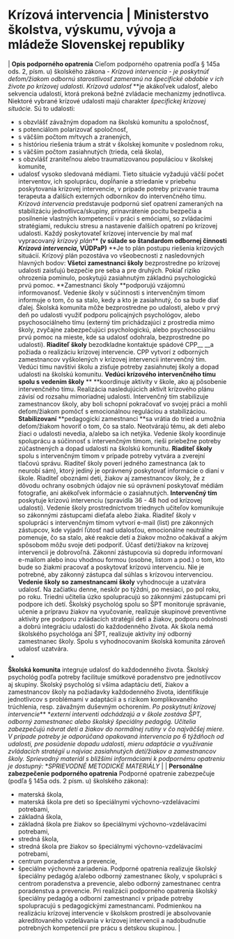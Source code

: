 # Krízová intervencia | Ministerstvo školstva, výskumu, vývoja a mládeže Slovenskej republiky

|
**Opis podporného opatrenia**
Cieľom podporného opatrenia podľa § 145a ods. 2, písm. u) školského zákona - *Krízová intervencia - *je poskytnúť deťom/žiakom odbornú starostlivosť zameranú na špecifické obdobie v ich živote po krízovej udalosti. *Krízová udalosť*** **je akákoľvek udalosť, alebo sekvencia udalostí, ktorá prekoná bežné zvládacie mechanizmy jednotlivca. Niektoré vybrané krízové udalosti majú charakter *špecifickej krízovej situácie.*
Sú to udalosti:
- s obzvlášť závažným dopadom na školskú komunitu a spoločnosť,
- s potenciálom polarizovať spoločnosť,
- s väčším počtom mŕtvych a zranených,
- s históriou riešenia tráum a strát v školskej komunite v poslednom roku,
- s väčším počtom zasiahnutých (trieda, celá škola),
- s obzvlášť zraniteľnou alebo traumatizovanou populáciou v školskej komunite,
- udalosť vysoko sledovaná médiami.
Tieto situácie vyžadujú väčší počet interventov, ich spoluprácu, dopĺňanie a striedanie v priebehu poskytovania krízovej intervencie, v prípade potreby prizvanie trauma terapeuta a ďalších externých odborníkov do intervenčného tímu.
*Krízová intervencia* predstavuje podpornú sieť opatrení zameraných na stabilizáciu jednotlivca/skupiny, prinavrátenie pocitu bezpečia a posilnenie vlastných kompetencií v práci s emóciami, so zvládacími stratégiami, redukciu stresu a nastavenie ďalších opatrení po krízovej udalosti. Každý poskytovateľ krízovej intervencie by mal mať vypracovaný *krízový plán*** **(v súlade so štandardom odbornej činnosti *Krízová intervencia*, VÚDPaP)** **Je to plán postupu riešenia krízových situácií. Krízový plán pozostáva vo všeobecnosti z nasledovných hlavných bodov:
**Všetci zamestnanci školy** bezprostredne po krízovej udalosti zaisťujú bezpečie pre seba a pre druhých. Pokiaľ riziko ohrozenia pominulo, poskytujú zasiahnutým základnú psychologickú prvú pomoc.
**Zamestnanci školy **podporujú vzájomnú informovanosť. Vedenie školy v súčinnosti s intervenčným tímom informuje o tom, čo sa stalo, kedy a kto je zasiahnutý, čo sa bude diať ďalej. Školská komunita môže bezprostredne po udalosti, alebo v prvý deň po udalosti využiť podporu policajných psychológov, alebo psychosociálneho tímu (externý tím prichádzajúci z prostredia mimo školy, zvyčajne zabezpečujúci psychologickú, alebo psychosociálnu prvú pomoc na mieste, kde sa udalosť odohrala, bezprostredne po udalosti).
**Riaditeľ školy** bezodkladne kontaktuje spádové CPP__ __a požiada o realizáciu krízovej intervencie. CPP vytvorí z odborných zamestnancov vyškolených v krízovej intervencii intervenčný tím. Vedúci tímu navštívi školu a zisťuje potreby zasiahnutej školy a dopad udalosti na školskú komunitu.
**Vedúci krízového intervenčného tímu spolu s vedením školy** ** **koordinuje aktivity v škole, ako aj pôsobenie intervenčného tímu. Realizácia nasledujúcich aktivít krízového plánu závisí od rozsahu mimoriadnej udalosti. Intervenčný tím stabilizuje zamestnancov školy, aby boli schopní pokračovať vo svojej práci a mohli deťom/žiakom pomôcť s emocionálnou reguláciou a stabilizáciou.
**Stabilizovaní** **pedagogickí zamestnanci **sa vrátia do tried a umožnia deťom/žiakom hovoriť o tom, čo sa stalo. Neotvárajú tému, ak deti alebo žiaci o udalosti nevedia, a/alebo sa ich netýka. Vedenie školy koordinuje spoluprácu a súčinnosť s intervenčným tímom, rieši priebežne potreby zúčastnených a dopad udalosti na školskú komunitu.
**Riaditeľ školy** spolu s intervenčným tímom v prípade potreby vytvára a zverejní tlačovú správu. Riaditeľ školy poverí jedného zamestnanca (ak to neurobí sám), ktorý jediný je oprávnený poskytovať informácie o dianí v škole. Riaditeľ oboznámi deti, žiakov aj zamestnancov školy, že z dôvodu ochrany osobných údajov nie sú oprávnení poskytovať médiám fotografie, ani akékoľvek informácie o zasiahnutých.
**Intervenčný tím** poskytuje krízovú intervenciu (spravidla 36 - 48 hod od krízovej udalosti). Vedenie školy prostredníctvom triednych učiteľov komunikuje so zákonnými zástupcami dieťaťa alebo žiaka. Riaditeľ školy v spolupráci s intervenčným tímom vytvorí e-mail (list) pre zákonných zástupcov, kde vyjadrí ľútosť nad udalosťou, emocionálne neutrálne pomenuje, čo sa stalo, aké reakcie detí a žiakov možno očakávať a akým spôsobom môžu svoje deti podporiť. Účasť detí/žiakov na krízovej intervencii je dobrovoľná. Zákonní zástupcovia sú dopredu informovaní e-mailom alebo inou vhodnou formou (osobne, listom a pod.) o tom, kto bude so žiakmi pracovať a poskytovať krízovú intervenciu. Nie je potrebné, aby zákonný zástupca dal súhlas s krízovou intervenciou.
**Vedenie školy so zamestnancami školy** vyhodnocuje a uzatvára udalosť. Na začiatku denne, neskôr po týždni, po mesiaci, po pol roku, po roku. Triedni učitelia úzko spolupracujú so zákonnými zástupcami pri podpore ich detí. Školský psychológ spolu so ŠPT monitoruje správanie, učenie a prípravu žiakov na vyučovanie, realizuje skupinové preventívne aktivity pre podporu zvládacích stratégií detí a žiakov, podporu odolnosti a dobrú integráciu udalosti do každodenného života. Ak škola nemá školského psychológa ani ŠPT, realizuje aktivity iný odborný zamestnanec školy. Spolu s vyhodnocovaním školská komunita zároveň udalosť uzatvára.
-
**Školská komunita** integruje udalosť do každodenného života. Školský psychológ podľa potreby facilituje smútkové poradenstvo pre jednotlivcov aj skupiny. Školský psychológ si všíma adaptáciu detí, žiakov a zamestnancov školy na požiadavky každodenného života, identifikuje jednotlivcov s problémami v adaptácii a s rizikom komplikovaného trúchlenia, resp. závažným duševným ochorením.
*Po poskytnutí krízovej intervencie*** **externí interventi odchádzajú a v škole zostáva ŠPT, odborný zamestnanec alebo školský špeciálny pedagóg. Učitelia zabezpečujú návrat detí a žiakov do normálnej rutiny v čo najväčšej miere. V prípade potreby je odporúčaná opakovaná intervencia po 6 týždňoch od udalosti, pre posúdenie dopadu udalosti, mieru adaptácie a využívanie zvládacích stratégií u najviac zasiahnutých detí/žiakov a zamestnancov školy.
*Sprievodný materiál s bližšími informáciami k podpornému opatreniu je dostupný:** **SPRIEVODNÉ METODICKÉ MATERIÁLY*
|
|
**Personálne zabezpečenie podporného opatrenia**
Podporné opatrenie zabezpečuje (podľa § 145a ods. 2 písm. u) školského zákona):
- materská škola,
- materská škola pre deti so špeciálnymi výchovno-vzdelávacími potrebami,
- základná škola,
- základná škola pre žiakov so špeciálnymi výchovno-vzdelávacími potrebami,
- stredná škola,
- stredná škola pre žiakov so špeciálnymi výchovno-vzdelávacími potrebami,
- centrum poradenstva a prevencie,
- špeciálne výchovné zariadenia.
Podporné opatrenia realizuje školský špeciálny pedagóg a/alebo odborný zamestnanec školy, v spolupráci s centrom poradenstva a prevencie, alebo odborný zamestnanec centra poradenstva a prevencie. Pri realizácii podporného opatrenia školský špeciálny pedagóg a odborní zamestnanci v prípade potreby spolupracujú s pedagogickými zamestnancami. Podmienkou na realizáciu krízovej intervencie v školskom prostredí je absolvovanie akreditovaného vzdelávania v krízovej intervencii a nadobudnutie potrebných kompetencií pre prácu s detskou skupinou.
|
